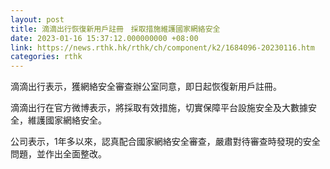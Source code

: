 ```yaml
---
layout: post
title: 滴滴出行恢復新用戶註冊　採取措施維護國家網絡安全
date: 2023-01-16 15:37:12.000000000 +08:00
link: https://news.rthk.hk/rthk/ch/component/k2/1684096-20230116.htm
categories: rthk
---
```


滴滴出行表示，獲網絡安全審查辦公室同意，即日起恢復新用戶註冊。

滴滴出行在官方微博表示，將採取有效措施，切實保障平台設施安全及大數據安全，維護國家網絡安全。

公司表示，1年多以來，認真配合國家網絡安全審查，嚴肅對待審查時發現的安全問題，並作出全面整改。
